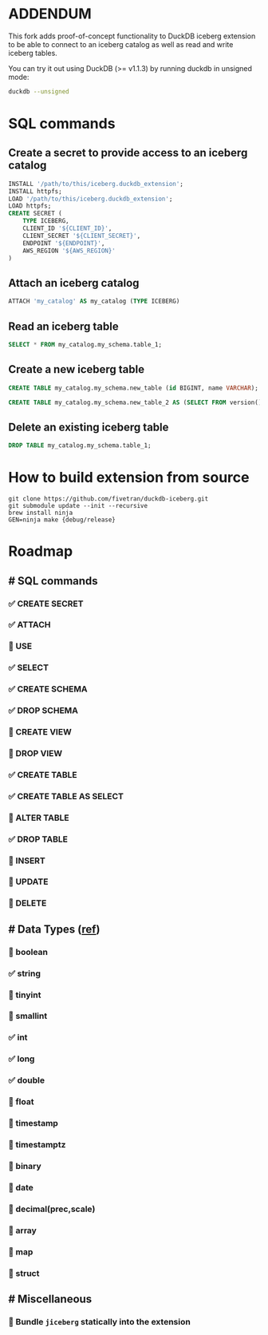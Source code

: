 # ADDENDUM

This fork adds proof-of-concept functionality to DuckDB iceberg extension to be able to connect to an iceberg catalog as well as read and write iceberg tables.

You can try it out using DuckDB (>= v1.1.3) by running duckdb in unsigned mode:
```bash
duckdb --unsigned
```

# SQL commands
## Create a secret to provide access to an iceberg catalog
```sql
INSTALL '/path/to/this/iceberg.duckdb_extension';
INSTALL httpfs;
LOAD '/path/to/this/iceberg.duckdb_extension';
LOAD httpfs;
CREATE SECRET (
	TYPE ICEBERG,
	CLIENT_ID '${CLIENT_ID}',
	CLIENT_SECRET '${CLIENT_SECRET}',
	ENDPOINT '${ENDPOINT}',
	AWS_REGION '${AWS_REGION}'
)
```

## Attach an iceberg catalog
```sql
ATTACH 'my_catalog' AS my_catalog (TYPE ICEBERG)
```

## Read an iceberg table
```sql
SELECT * FROM my_catalog.my_schema.table_1;
```

## Create a new iceberg table
```sql
CREATE TABLE my_catalog.my_schema.new_table (id BIGINT, name VARCHAR);
```
```sql
CREATE TABLE my_catalog.my_schema.new_table_2 AS (SELECT FROM version() as "version");
```

## Delete an existing iceberg table
```sql
DROP TABLE my_catalog.my_schema.table_1;
```

# How to build extension from source
```
git clone https://github.com/fivetran/duckdb-iceberg.git
git submodule update --init --recursive
brew install ninja
GEN=ninja make {debug/release}
```

# Roadmap
## # SQL commands
### ✅ CREATE SECRET
### ✅ ATTACH
### 🔳 USE
### ✅ SELECT
### ✅ CREATE SCHEMA
### ✅ DROP SCHEMA
### 🔳 CREATE VIEW
### 🔳 DROP VIEW
### ✅ CREATE TABLE
### ✅ CREATE TABLE AS SELECT
### 🔳 ALTER TABLE
### ✅ DROP TABLE
### 🔳 INSERT
### 🔳 UPDATE
### 🔳 DELETE

## # Data Types ([ref](https://docs.snowflake.com/en/user-guide/tables-iceberg-data-types))
### 🔳 boolean
### ✅ string
### 🔳 tinyint
### 🔳 smallint
### ✅ int
### ✅ long
### ✅ double
### 🔳 float
### 🔳 timestamp
### 🔳 timestamptz
### 🔳 binary
### 🔳 date
### 🔳 decimal(prec,scale)
### 🔳 array
### 🔳 map
### 🔳 struct

## # Miscellaneous
### 🔳 Bundle `jiceberg` statically into the extension







